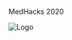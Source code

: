 MedHacks 2020

![Logo](https://cdn.discordapp.com/attachments/751703726502182952/751770374055919656/mh_long_dark.png)
